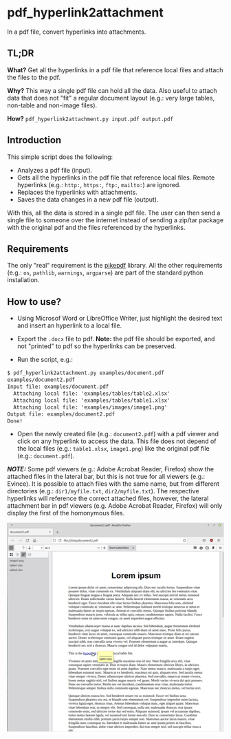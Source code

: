 # pdf_hyperlink2attachment

In a pdf file, convert hyperlinks into attachments.


## TL;DR

__What?__ Get all the hyperlinks in a pdf file that reference local files and attach the files to the pdf.

__Why?__ This way a single pdf file can hold all the data. Also useful to attach data that does not "fit" a regular document layout (e.g.: very large tables, non-table and non-image files).

__How?__ `pdf_hyperlink2attachment.py input.pdf output.pdf`

## Introduction

This simple script does the following:

* Analyzes a pdf file (input).
* Gets all the hyperlinks in the pdf file that reference local files. Remote hyperlinks (e.g.: `http:`, `https:`, `ftp:`, `mailto:`) are ignored.
* Replaces the hyperlinks with attachments.
* Saves the data changes in a new pdf file (output).

With this, all the data is stored in a single pdf file. The user can then send a single file to someone over the internet instead of sending a zip/tar package with the original pdf and the files referenced by the hyperlinks.

## Requirements
The only "real" requirement is the [pikepdf](https://pikepdf.readthedocs.io/en/latest/) library. All the other requirements (e.g.: `os`, `pathlib`, `warnings`, `argparse`) are part of the standard python installation.

## How to use?

* Using Microsof Word or LibreOffice Writer, just highlight the desired text and insert an hyperlink to a local file.

* Export the `.docx` file to pdf. __Note:__ the pdf file should be exported, and not "printed" to pdf so the hyperlinks can be preserved.

* Run the script, e.g.:

```
$ pdf_hyperlink2attachment.py examples/document.pdf examples/document2.pdf
Input file: examples/document.pdf
  Attaching local file: 'examples/tables/table2.xlsx'
  Attaching local file: 'examples/tables/table1.xlsx'
  Attaching local file: 'examples/images/image1.png'
Output file: examples/document2.pdf
Done!
```

* Open the newly created file (e.g.: `document2.pdf`) with a pdf viewer and click on any hyperlink to access the data. This file does not depend of the local files (e.g.: `table1.xlsx`, `image1.png`) like the original pdf file (e.g.: `document.pdf`).

**_NOTE:_** Some pdf viewers (e.g.: Adobe Acrobat Reader, Firefox) show the attached files in the lateral bar, but this is not true for all viewers (e.g.: Evince). It is possible to attach files with the same name, but from different directories (e.g.: `dir1/myfile.txt`, `dir2/myfile.txt`). The respective hyperlinks will 
reference the correct attached files, however, the lateral attachment bar in pdf viewers (e.g. Adobe Acrobat Reader, Firefox) will only display the first of the homonymous files.

<img src="./firefox_example.png" alt="Firefox" width="600"/>

